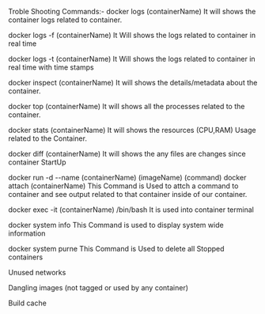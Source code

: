 Troble Shooting Commands:-
docker logs (containerName)
It will shows the container logs related to container.

docker logs -f (containerName)
It Will shows the logs related to container in real time

docker logs -t (containerName)
It Will shows the logs related to container in real time with time stamps

docker inspect (containerName)
It will shows the details/metadata about the container.

docker top (containerName)
It will shows all the processes related to the container.

docker stats (containerName)
It will shows the resources (CPU,RAM) Usage related to the Container.

docker diff (containerName)
It will shows the any files are changes since container StartUp

docker run -d --name (containerName) (imageName) (command) 
docker attach (containerName) 
This Command is Used to attch a command to container and see output related to that container inside of our container.

docker exec -it (containerName) /bin/bash
It is used into container terminal 

docker system info
This Command is used to display system wide information

docker system purne
This Command is Used to delete
all Stopped containers

Unused networks

Dangling images (not tagged or used by any container)

Build cache

